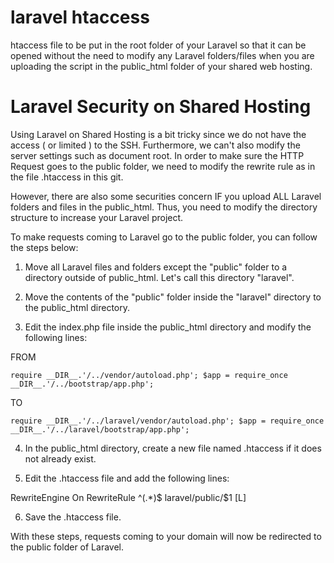 # laravel htaccess
htaccess file to be put in the root folder of your Laravel so that it can be opened without the need to modify any Laravel folders/files when you are uploading the script in the public_html folder of your shared web hosting.


# Laravel Security on Shared Hosting

Using Laravel on Shared Hosting is a bit tricky since we do not have the access ( or limited ) to the SSH. Furthermore, we can't also modify the server settings such as document root. In order to make sure the HTTP Request goes to the public folder, we need to modify the rewrite rule as in the file .htaccess in this git.

However, there are also some securities concern IF you upload ALL Laravel folders and files in the public_html. Thus, you need to modify the directory structure to increase your Laravel project.

To make requests coming to Laravel go to the public folder, you can follow the steps below:

1) Move all Laravel files and folders except the "public" folder to a directory outside of public_html. Let's call this directory "laravel".

2) Move the contents of the "public" folder inside the "laravel" directory to the public_html directory.

3) Edit the index.php file inside the public_html directory and modify the following lines:

FROM

`
require __DIR__.'/../vendor/autoload.php';
$app = require_once __DIR__.'/../bootstrap/app.php';
`

TO

`
require __DIR__.'/../laravel/vendor/autoload.php';
$app = require_once __DIR__.'/../laravel/bootstrap/app.php';
`

4) In the public_html directory, create a new file named .htaccess if it does not already exist.

5) Edit the .htaccess file and add the following lines:

RewriteEngine On
RewriteRule ^(.*)$ laravel/public/$1 [L]


6) Save the .htaccess file.

With these steps, requests coming to your domain will now be redirected to the public folder of Laravel.
